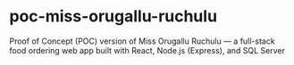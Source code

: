 # poc-miss-orugallu-ruchulu
Proof of Concept (POC) version of Miss Orugallu Ruchulu — a full-stack food ordering web app built with React, Node.js (Express), and SQL Server
